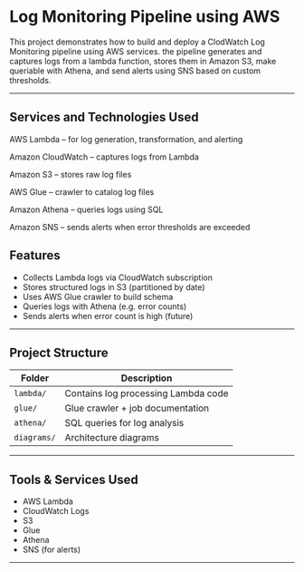 # Log Monitoring Pipeline using AWS

This project demonstrates how to build and deploy a ClodWatch Log Monitoring pipeline using AWS services. the pipeline generates and captures logs from a lambda function, stores them in Amazon S3, make queriable with Athena, and send alerts using SNS based on custom thresholds.

---

## Services and Technologies Used

AWS Lambda – for log generation, transformation, and alerting

Amazon CloudWatch – captures logs from Lambda

Amazon S3 – stores raw log files

AWS Glue – crawler to catalog log files

Amazon Athena – queries logs using SQL

Amazon SNS – sends alerts when error thresholds are exceeded


## Features

- Collects Lambda logs via CloudWatch subscription
- Stores structured logs in S3 (partitioned by date)
- Uses AWS Glue crawler to build schema
- Queries logs with Athena (e.g. error counts)
- Sends alerts when error count is high (future)

---

##  Project Structure

| Folder        | Description                          |
|---------------|--------------------------------------|
| `lambda/`     | Contains log processing Lambda code  |
| `glue/`       | Glue crawler + job documentation     |
| `athena/`     | SQL queries for log analysis         |
| `diagrams/`   | Architecture diagrams                |

---


##  Tools & Services Used
    
- AWS Lambda
- CloudWatch Logs
- S3
- Glue
- Athena
- SNS (for alerts)

---
